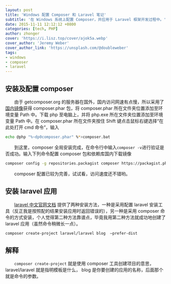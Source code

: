 ```yaml
---
layout: post
title: 'Windows 配置 Composer 和 Laravel 笔记'
subtitle: '在 Windows 系统上配置 Composer，并应用于 Laravel 框架开发过程中。'
date: 2015-11-11 12:12:12 +0800
categories: [tech, PHP]
author: zhonger
cover: 'https://i.lisz.top/cover/ajok5a.webp'
cover_author: 'Jeremy Weber'
cover_author_link: 'https://unsplash.com/@doubleweber'
tags: 
- windows 
- composer 
- laravel
---
```


## 安装及配置 composer

&emsp;&emsp;由于 getcomposer.org 的服务器在国外，国内访问网速有点慢，所以采用了[国内镜像](http://packagist.cn/)获得 composer.phar 包，将 composer.phar 所在文件夹位置添加至环境变量 Path 中。下载 php 至电脑上，并将 php.exe 所在文件夹位置添加至环境变量 Path 中。在 composer.phar 所在文件夹按住 Shift 键点击鼠标右键选择“在此处打开 cmd 命令”，输入     
```bash
echo @php "%~dp0composer.phar" %*>composer.bat
```
&emsp;&emsp;到这里，composer 全局安装完成，在命令行中输入`composer -v`进行验证是否成功。输入下列命令配置 composer 包和依赖库国内下载镜像
```bash
composer config -g repositories.packagist composer https://packagist.phpcomposer.com
```
&emsp;&emsp;composer 配置已较为完善，试试看，访问速度还不错哟。

## 安装 laravel 应用

&emsp;&emsp;[laravel 中文官网文档](http://laravel-china.org/docs/5.0/installation) 提供了两种安装方法，一种是采用配置 laravel 安装工具（反正我是按照配的结果安装应用时返回错误的），另一种是采用 composer 命令的方式安装，个人觉得第二种方法靠谱点，毕竟我用第二种方法就成功地创建了 laravel 应用（虽然命令稍微长一点）。
```bash
composer create-project laravel/laravel blog  –prefer-dist
```
## 解释
&emsp;&emsp;`composer create-project` 就是使用 composer 工具创建项目的意思，laravel/laravel 就是指明模板是什么， blog 是你要创建的应用的名称，后面那个就是命令的参数。